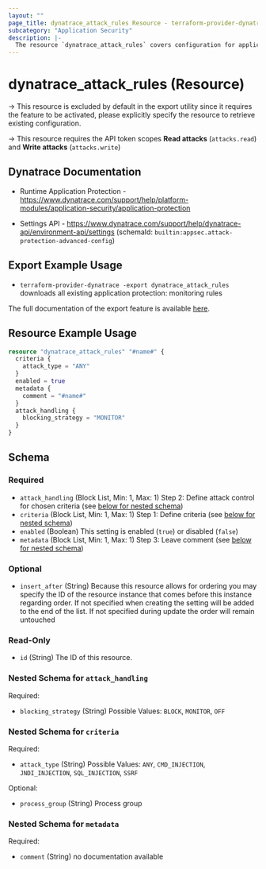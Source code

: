 ```yaml
---
layout: ""
page_title: dynatrace_attack_rules Resource - terraform-provider-dynatrace"
subcategory: "Application Security"
description: |-
  The resource `dynatrace_attack_rules` covers configuration for application protection: monitoring rules
---
```


# dynatrace_attack_rules (Resource)

-> This resource is excluded by default in the export utility since it requires the feature to be activated, please explicitly specify the resource to retrieve existing configuration.

-> This resource requires the API token scopes **Read attacks** (`attacks.read`) and **Write attacks** (`attacks.write`)

## Dynatrace Documentation

- Runtime Application Protection - https://www.dynatrace.com/support/help/platform-modules/application-security/application-protection

- Settings API - https://www.dynatrace.com/support/help/dynatrace-api/environment-api/settings (schemaId: `builtin:appsec.attack-protection-advanced-config`)

## Export Example Usage

- `terraform-provider-dynatrace -export dynatrace_attack_rules` downloads all existing application protection: monitoring rules

The full documentation of the export feature is available [here](https://registry.terraform.io/providers/dynatrace-oss/dynatrace/latest/docs/guides/export-v2).

## Resource Example Usage

```terraform
resource "dynatrace_attack_rules" "#name#" {
  criteria {
    attack_type = "ANY"
  }
  enabled = true
  metadata {
    comment = "#name#"
  }
  attack_handling {
    blocking_strategy = "MONITOR"
  }
}
```

<!-- schema generated by tfplugindocs -->
## Schema

### Required

- `attack_handling` (Block List, Min: 1, Max: 1) Step 2: Define attack control for chosen criteria (see [below for nested schema](#nestedblock--attack_handling))
- `criteria` (Block List, Min: 1, Max: 1) Step 1: Define criteria (see [below for nested schema](#nestedblock--criteria))
- `enabled` (Boolean) This setting is enabled (`true`) or disabled (`false`)
- `metadata` (Block List, Min: 1, Max: 1) Step 3: Leave comment (see [below for nested schema](#nestedblock--metadata))

### Optional

- `insert_after` (String) Because this resource allows for ordering you may specify the ID of the resource instance that comes before this instance regarding order. If not specified when creating the setting will be added to the end of the list. If not specified during update the order will remain untouched

### Read-Only

- `id` (String) The ID of this resource.

<a id="nestedblock--attack_handling"></a>
### Nested Schema for `attack_handling`

Required:

- `blocking_strategy` (String) Possible Values: `BLOCK`, `MONITOR`, `OFF`


<a id="nestedblock--criteria"></a>
### Nested Schema for `criteria`

Required:

- `attack_type` (String) Possible Values: `ANY`, `CMD_INJECTION`, `JNDI_INJECTION`, `SQL_INJECTION`, `SSRF`

Optional:

- `process_group` (String) Process group


<a id="nestedblock--metadata"></a>
### Nested Schema for `metadata`

Required:

- `comment` (String) no documentation available
 